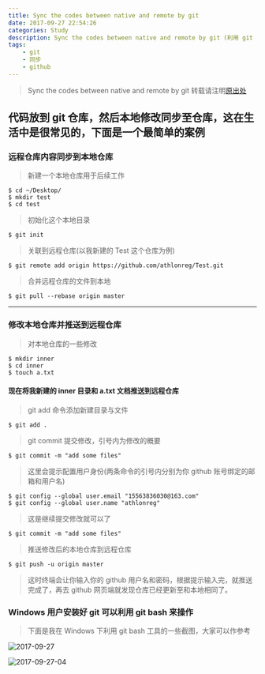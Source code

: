 ```yaml
---
title: Sync the codes between native and remote by git 
date: 2017-09-27 22:54:26
categories: Study
description: Sync the codes between native and remote by git (利用 git 实现本地和远程之间代码的同步)
tags: 
    - git 
    - 同步 
    - github 
---
```


> Sync the codes between native and remote by git
> 转载请注明[原出处](https://blog.iamzhl.top/2017/09/27/Sync%20the%20codes%20between%20native%20and%20remote%20by%20git/)

## 代码放到 git 仓库，然后本地修改同步至仓库，这在生活中是很常见的，下面是一个最简单的案例

### 远程仓库内容同步到本地仓库

> 新建一个本地仓库用于后续工作

```
$ cd ~/Desktop/
$ mkdir test 
$ cd test 
```

> 初始化这个本地目录

```
$ git init 
```

> 关联到远程仓库(以我新建的 Test 这个仓库为例)

```
$ git remote add origin https://github.com/athlonreg/Test.git 
```

> 合并远程仓库的文件到本地

```
$ git pull --rebase origin master
```

--------------------------------------

### 修改本地仓库并推送到远程仓库

> 对本地仓库的一些修改

```
$ mkdir inner 
$ cd inner 
$ touch a.txt 
```

#### 现在将我新建的 inner 目录和 a.txt 文档推送到远程仓库

> git add 命令添加新建目录与文件

```
$ git add . 
```

> git commit 提交修改，引号内为修改的概要

```
$ git commit -m "add some files" 
```

> 这里会提示配置用户身份(两条命令的引号内分别为你 github 账号绑定的邮箱和用户名)

```
$ git config --global user.email "15563836030@163.com" 
$ git config --global user.name "athlonreg" 
```

> 这是继续提交修改就可以了

```
$ git commit -m "add some files" 
```

> 推送修改后的本地仓库到远程仓库

```
$ git push -u origin master  
```

> 这时终端会让你输入你的 github 用户名和密码，根据提示输入完，就推送完成了，再去 github 网页端就发现仓库已经更新至和本地相同了。

### Windows 用户安装好 git 可以利用 git bash 来操作

> 下面是我在 Windows 下利用 git bash 工具的一些截图，大家可以作参考

![2017-09-27](http://ovefvi4g3.bkt.clouddn.com/2017-09-27-2017-09-27-03.PNG)

![2017-09-27-04](http://ovefvi4g3.bkt.clouddn.com/2017-09-27-2017-09-27-04.PNG)




